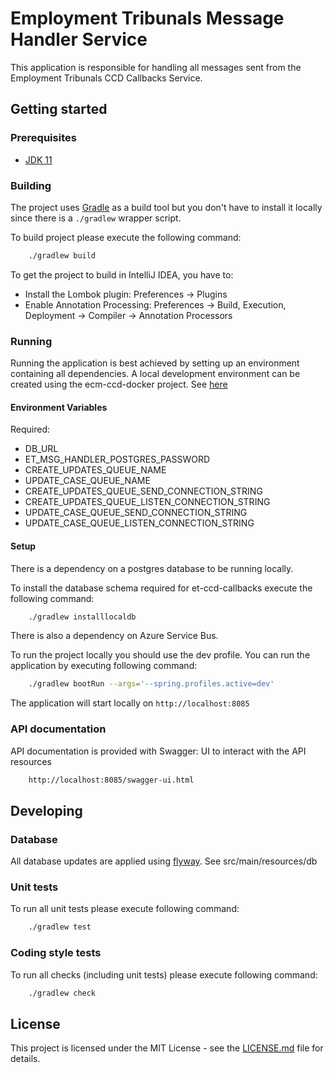 # Employment Tribunals Message Handler Service

This application is responsible for handling all messages sent from the Employment Tribunals CCD Callbacks Service.

## Getting started

### Prerequisites

- [JDK 11](https://www.oracle.com/java)

### Building

The project uses [Gradle](https://gradle.org) as a build tool but you don't have to install it locally since there is a
`./gradlew` wrapper script.

To build project please execute the following command:

```bash
    ./gradlew build
```

To get the project to build in IntelliJ IDEA, you have to:

- Install the Lombok plugin: Preferences -> Plugins
- Enable Annotation Processing: Preferences -> Build, Execution, Deployment -> Compiler -> Annotation Processors

### Running

Running the application is best achieved by setting up an environment containing all dependencies. A local development
environment can be created using the ecm-ccd-docker project.
See [here](https://github.com/hmcts/ecm-ccd-docker)

#### Environment Variables
Required:
- DB_URL
- ET_MSG_HANDLER_POSTGRES_PASSWORD
- CREATE_UPDATES_QUEUE_NAME
- UPDATE_CASE_QUEUE_NAME
- CREATE_UPDATES_QUEUE_SEND_CONNECTION_STRING
- CREATE_UPDATES_QUEUE_LISTEN_CONNECTION_STRING
- UPDATE_CASE_QUEUE_SEND_CONNECTION_STRING
- UPDATE_CASE_QUEUE_LISTEN_CONNECTION_STRING

#### Setup
There is a dependency on a postgres database to be running locally.

To install the database schema required for et-ccd-callbacks execute the following command:
```bash
    ./gradlew installlocaldb
```

There is also a dependency on Azure Service Bus.

To run the project locally you should use the dev profile.
You can run the application by executing following command:

```bash
    ./gradlew bootRun --args='--spring.profiles.active=dev'
```

The application will start locally on `http://localhost:8085`

### API documentation

API documentation is provided with Swagger:
UI to interact with the API resources

```bash
    http://localhost:8085/swagger-ui.html
```

## Developing

### Database
All database updates are applied using [flyway](https://flywaydb.org/). See src/main/resources/db

### Unit tests

To run all unit tests please execute following command:

```bash
    ./gradlew test
```

### Coding style tests

To run all checks (including unit tests) please execute following command:

```bash
    ./gradlew check
```

## License

This project is licensed under the MIT License - see the [LICENSE.md](LICENSE.md) file for details.
